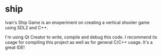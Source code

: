# ship
Ivan's Ship Game is an enxperiment on creating a vertical shooter game using SDL2 and C++.

I'm using Qt Creator to write, compile and debug this code. I recommend its usage for compiling this project as well as for general C/C++ usage. It's a great IDE!
